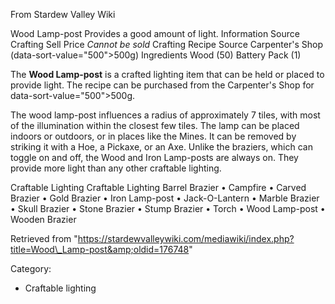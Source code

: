 From Stardew Valley Wiki

Wood Lamp-post Provides a good amount of light. Information Source Crafting Sell Price *Cannot be sold* Crafting Recipe Source Carpenter's Shop (data-sort-value="500"&gt;500g) Ingredients Wood (50) Battery Pack (1)

The **Wood Lamp-post** is a crafted lighting item that can be held or placed to provide light. The recipe can be purchased from the Carpenter's Shop for data-sort-value="500"&gt;500g.

The wood lamp-post influences a radius of approximately 7 tiles, with most of the illumination within the closest few tiles. The lamp can be placed indoors or outdoors, or in places like the Mines. It can be removed by striking it with a Hoe, a Pickaxe, or an Axe. Unlike the braziers, which can toggle on and off, the Wood and Iron Lamp-posts are always on. They provide more light than any other craftable lighting.

Craftable Lighting Craftable Lighting Barrel Brazier • Campfire • Carved Brazier • Gold Brazier • Iron Lamp-post • Jack-O-Lantern • Marble Brazier • Skull Brazier • Stone Brazier • Stump Brazier • Torch • Wood Lamp-post • Wooden Brazier

Retrieved from "https://stardewvalleywiki.com/mediawiki/index.php?title=Wood\_Lamp-post&amp;oldid=176748"

Category:

- Craftable lighting